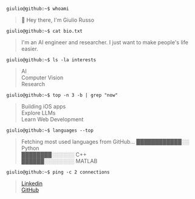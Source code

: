 `giulio@github:~$ whoami`

> 👋 Hey there, I'm Giulio Russo

`giulio@github:~$ cat bio.txt`

> I'm an AI engineer and researcher. I just want to make people's life easier.

`giulio@github:~$ ls -la interests`

> AI <br>
> Computer Vision <br>
> Research <br>

`giulio@github:~$ top -n 3 -b | grep "now"`
> Building iOS apps <br>
> Explore LLMs <br>
> Learn Web Development <br>

`giulio@github:~$ languages --top`

> Fetching most used languages from GitHub...
> ████████████░░ Python <br>
> ████████░░░░░░ C++<br>
> ██████░░░░░░░░ MATLAB<br>

`giulio@github:~$ ping -c 2 connections`
> [Linkedin](https://linkedin.com/in/russogiulio) <br>
> [GitHub](https://github.com/GiulioRusso) <br>
